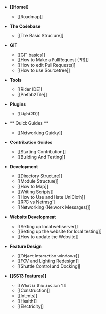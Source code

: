 * **[[Home]]**
    * [[Roadmap]]

* **The Codebase**
    * [[The Basic Structure]]

* **GIT**
    * [[GIT basics]]
    * [[How to Make a PullRequest (PR)]]
    * [[How to edit Pull Requests]]
    * [[How to use Sourcetree]] 

* **Tools**
    * [[Rider IDE]]
    * [[Prefab2Tile]]

* **Plugins**
    * [[Light2D]] 

* ** Quick Guides **
    * [[Networking Quicky]]

* **Contribution Guides**
    * [[Starting Contribution]]
    * [[Building And Testing]]

* **Development**
    * [[Directory Structure]]
    * [[Module Structure]]
    * [[How to Map]]
    * [[Writing Scripts]]
    * [[How to Use and Hate UniCloth]]
    * [[RPC vs Netmsg]]
    * [[Networking (Network Messages)]]


* **Website Development**
    * [[Setting up local webserver]]
    * [[Setting up the website for local testing]]
    * [[How to update the Website]]

* **Feature Design**
    * [[Object interaction windows]]
    * [[FOV and Lighting Redesign]]
    * [[Shuttle Control and Docking]]

* **[[SS13 Features]]**
    * [[What is this section ?]]
    * [[Construction]]
    * [[Intents]]
    * [[Health]]
    * [[Electricity]]